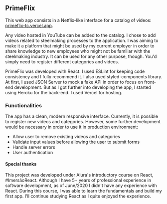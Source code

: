 ## PrimeFlix

This web app consists in a Netflix-like interface for a catalog of videos: [primeflix-tc.vercel.app](https://primeflix-tc.vercel.app/).

Any video hosted in YouTube can be added to the catalog. I chose to add videos related to steelmaking processes to the application. I was aiming to make it a platform that might be used by my current employer in order to share knowledge to new employees who might not be familiar with the steelmaking industry. It can be used for any other purpose, though. You'd simply need to register different categories and videos.

PrimeFlix was developed with React. I used ESLint for keeping code consistency and I fully recommend it. I also used styled-components library. At first, I used JSON Server to mock a fake API in order to focus on front-end development. But as I got further into developing the app, I started using Heroku for the back-end. I used Vercel for hosting.

### Functionalities

The app has a clean, modern responsive interface. Currently, it is possible to register new videos and categories. However, some further development would be necessary in order to use it in production environment:

- Allow user to remove existing videos and categories
- Validate input values before allowing the user to submit forms
- Handle server errors
- User authentication


#### Special thanks

This project was developed under Alura's introductory course on React, #ImersãoReact. Although I have 5+ years of professional experience in software development, as of June/2020 I didn't have any experience with React. During this course, I was able to learn the fundamentals and build my first app. I'll continue studying React as I quite enjoyed the experience.
